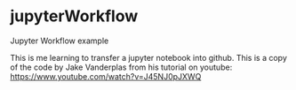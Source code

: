 # jupyterWorkflow
Jupyter Workflow example

This is me learning to transfer a jupyter notebook into github. 
This is a copy of the code by Jake Vanderplas from his tutorial on youtube: https://www.youtube.com/watch?v=J45NJ0pJXWQ
